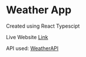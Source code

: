 # Weather App

Created using React Typescipt

Live Website [Link](https://weather-saakar.vercel.app)

API used: [WeatherAPI](https://weatherapi.com)
